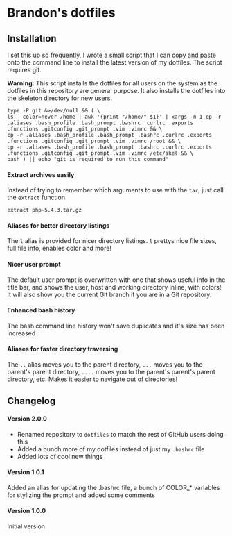 Brandon's dotfiles
==================

Installation
------------

I set this up so frequently, I wrote a small script that I can copy and paste onto the command line to install the latest version of my dotfiles. The script requires git.

**Warning:** This script installs the dotfiles for all users on the system as the dotfiles in this repository are general purpose. It also installs the dotfiles into the skeleton directory for new users.

```
type -P git &>/dev/null && ( \
ls --color=never /home | awk '{print "/home/" $1}' | xargs -n 1 cp -r .aliases .bash_profile .bash_prompt .bashrc .curlrc .exports .functions .gitconfig .git_prompt .vim .vimrc && \
cp -r .aliases .bash_profile .bash_prompt .bashrc .curlrc .exports .functions .gitconfig .git_prompt .vim .vimrc /root && \
cp -r .aliases .bash_profile .bash_prompt .bashrc .curlrc .exports .functions .gitconfig .git_prompt .vim .vimrc /etc/skel && \
bash ) || echo "git is required to run this command"
```

#### Extract archives easily

Instead of trying to remember which arguments to use with the `tar`, just call the `extract` function

```
extract php-5.4.3.tar.gz
```

#### Aliases for better directory listings

The `l` alias is provided for nicer directory listings. `l` prettys nice file sizes, full file info, enables color and more!

#### Nicer user prompt

The default user prompt is overwritten with one that shows useful info in the title bar, and shows the user, host and working directory inline, with colors! It will also show you the current Git branch if you are in a Git repository.

#### Enhanced bash history

The bash command line history won't save duplicates and it's size has been increased

#### Aliases for faster directory traversing

The `..` alias moves you to the parent directory, `...` moves you to the parent's parent directory, `....` moves you to the parent's parent's parent directory, etc. Makes it easier to navigate out of directories!

Changelog
---------

#### Version 2.0.0

* Renamed repository to `dotfiles` to match the rest of GitHub users doing this
* Added a bunch more of my dotfiles instead of just my `.bashrc` file
* Added lots of cool new things

#### Version 1.0.1

Added an alias for updating the .bashrc file, a bunch of COLOR_* variables for stylizing the prompt and added some comments

#### Version 1.0.0

Initial version

